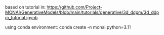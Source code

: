 based on tutorial in:
      https://github.com/Project-MONAI/GenerativeModels/blob/main/tutorials/generative/3d_ddpm/3d_ddpm_tutorial.ipynb

using conda environment:
      conda create -n monai python=3.11

